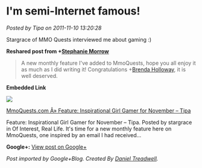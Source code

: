 # I'm semi-Internet famous!

*Posted by Tipa on 2011-11-10 13:20:28*

Stargrace of MMO Quests interviewed me about gaming :)  
  
**Reshared post from +[Stephanie Morrow](https://plus.google.com/101848509345653775667)**  

> A new monthly feature I've added to MmoQuests, hope you all enjoy it as much as I did writing it! Congratulations +[Brenda Holloway](https://plus.google.com/108460561201888322767), it is well deserved.


 **Embedded Link**


 
 ![](http://images0-focus-opensocial.googleusercontent.com/gadgets/proxy?container=focus&gadget=a&resize_h=100&url=http%3A%2F%2Fmmoquests.com%2Fwp-content%2Fuploads%2F2011%2F11%2Fgoogleplus-westkarana-logo.jpg)
 
 [MmoQuests.com Â» Feature: Inspirational Girl Gamer for November – Tipa](http://mmoquests.com/2011/11/10/feature-inspirational-girl-gamer-for-november-tipa/)  

 Feature: Inspirational Girl Gamer for November – Tipa. Posted by stargrace in Of Interest, Real Life. It's time for a new monthly feature here on MmoQuests, one inspired by an email I had received...  

 

**Google+:** [View post on Google+](https://plus.google.com/117882733048699436235/posts/MHxnssqSAbB)

  
  
*Post imported by Google+Blog. Created By [Daniel Treadwell](http://minimali.se/).*
